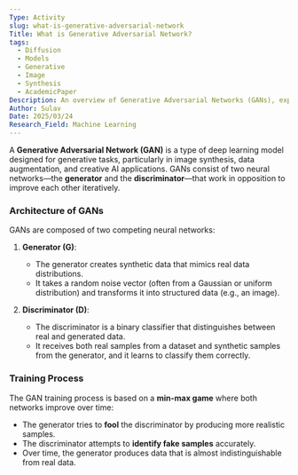 ```yaml
---
Type: Activity
slug: what-is-generative-adversarial-network
Title: What is Generative Adversarial Network?
tags:
  - Diffusion
  - Models
  - Generative
  - Image
  - Synthesis
  - AcademicPaper
Description: An overview of Generative Adversarial Networks (GANs), explaining their architecture, training process, applications, and challenges.
Author: Sulav
Date: 2025/03/24
Research_Field: Machine Learning
---
```


A **Generative Adversarial Network (GAN)** is a type of deep learning model designed for generative tasks, particularly in image synthesis, data augmentation, and creative AI applications. GANs consist of two neural networks—the **generator** and the **discriminator**—that work in opposition to improve each other iteratively.  

### **Architecture of GANs**  
GANs are composed of two competing neural networks:  

1. **Generator (G)**:  
   - The generator creates synthetic data that mimics real data distributions.  
   - It takes a random noise vector (often from a Gaussian or uniform distribution) and transforms it into structured data (e.g., an image).  

2. **Discriminator (D)**:  
   - The discriminator is a binary classifier that distinguishes between real and generated data.  
   - It receives both real samples from a dataset and synthetic samples from the generator, and it learns to classify them correctly.  

### **Training Process**  
The GAN training process is based on a **min-max game** where both networks improve over time:  
- The generator tries to **fool** the discriminator by producing more realistic samples.  
- The discriminator attempts to **identify fake samples** accurately.  
- Over time, the generator produces data that is almost indistinguishable from real data.  
